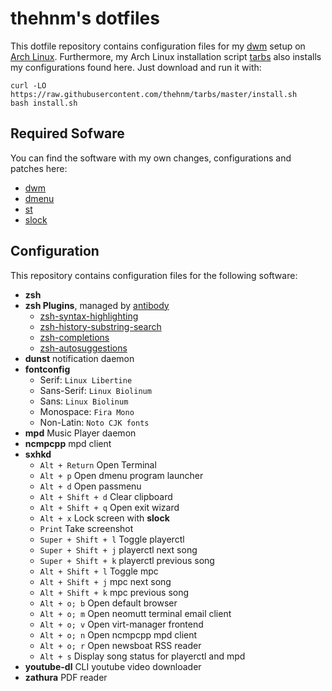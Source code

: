 # thehnm's dotfiles

This dotfile repository contains configuration files for my [dwm](https://github.com/thehnm/dwm) setup on [Arch Linux](https://www.archlinux.org/).
Furthermore, my Arch Linux installation script [tarbs](https://github.com/thehnm/tarbs) also installs my configurations found here.
Just download and run it with:

```
curl -LO https://raw.githubusercontent.com/thehnm/tarbs/master/install.sh
bash install.sh
```

## Required Sofware

You can find the software with my own changes, configurations and patches here:

- [dwm](https://github.com/thehnm/dwm)
- [dmenu](https://github.com/thehnm/dmenu)
- [st](https://github.com/thehnm/st)
- [slock](https://github.com/thehnm/slock)

## Configuration

This repository contains configuration files for the following software:

- **zsh**
- **zsh Plugins**, managed by [antibody](https://github.com/getantibody/antibody)
    - [zsh-syntax-highlighting](https://github.com/zsh-users/zsh-syntax-highlighting)
    - [zsh-history-substring-search](https://github.com/zsh-users/zsh-history-substring-search)
    - [zsh-completions](https://github.com/zsh-users/zsh-completions)
    - [zsh-autosuggestions](https://github.com/zsh-users/zsh-autosuggestions)
- **dunst** notification daemon
- **fontconfig**
    - Serif: `Linux Libertine`
    - Sans-Serif: `Linux Biolinum`
    - Sans: `Linux Biolinum`
    - Monospace: `Fira Mono`
    - Non-Latin: `Noto CJK fonts`
- **mpd** Music Player daemon
- **ncmpcpp** mpd client
- **sxhkd**
    - `Alt + Return` Open Terminal
    - `Alt + p` Open dmenu program launcher
    - `Alt + d` Open passmenu
    - `Alt + Shift + d` Clear clipboard
    - `Alt + Shift + q` Open exit wizard
    - `Alt + x` Lock screen with **slock**
    - `Print` Take screenshot
    - `Super + Shift + l` Toggle playerctl
    - `Super + Shift + j` playerctl next song
    - `Super + Shift + k` playerctl previous song
    - `Alt + Shift + l` Toggle mpc
    - `Alt + Shift + j` mpc next song
    - `Alt + Shift + k` mpc previous song
    - `Alt + o; b` Open default browser
    - `Alt + o; m` Open neomutt terminal email client
    - `Alt + o; v` Open virt-manager frontend
    - `Alt + o; n` Open ncmpcpp mpd client
    - `Alt + o; r` Open newsboat RSS reader
    - `Alt + s` Display song status for playerctl and mpd
- **youtube-dl** CLI youtube video downloader
- **zathura** PDF reader
